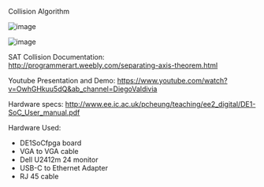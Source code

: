 
Collision Algorithm


![image](https://user-images.githubusercontent.com/93011957/188057936-ac4db99c-df4f-4a71-a776-f8a4f7d5ef36.png)

![image](https://user-images.githubusercontent.com/93011957/188058130-55d301e8-536e-42bf-aa85-7276f9557991.png)

SAT Collision Documentation:
http://programmerart.weebly.com/separating-axis-theorem.html


Youtube Presentation and Demo:
https://www.youtube.com/watch?v=OwhGHkuu5dQ&ab_channel=DiegoValdivia


Hardware specs:
http://www.ee.ic.ac.uk/pcheung/teaching/ee2_digital/DE1-SoC_User_manual.pdf


Hardware Used:
- DE1SoCfpga board
- VGA to VGA cable
- Dell U2412m 24 monitor
-  USB-C to Ethernet Adapter
- RJ 45 cable



